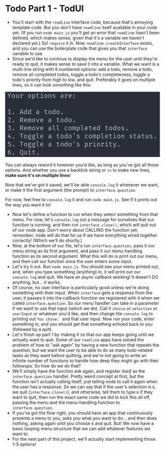 # Todo Part 1 - TodUI

* You'll start with the `readLine` interface code, because that's annoying template code. But you don't have `readline` itself available in your code yet. (If you run `node main.js` you'll get an error that `readline` hasn't been defined, which makes sense, given that it's a variable we haven't declared yet.) So! `require` it in. Now `readline.createInterface` exists, and you can use the boilerplate code that gives you that `interface` variable to use.
* Since we'd like to continue to display the menu for the user until they're ready to quit, it makes sense to save it into a variable. What we want is a multi-line string with 6 numbered options: add a todo, remove a todo, remove all completed todos, toggle a todo's completeness, toggle a todo's priority from high to low, and quit. Preferably it goes on multiple lines, so it can look _something_ like this:

![screenshot of menu text](./assets/menu.png)

  You can always reword it however you'd like, as long as you've got all those options. And whether you use a backtick string or `\n` to make new lines, **make sure it's on multiple lines**!
  
  Now that we've got it saved, we'll be able `console.log` it whenever we want, or make it the first argument (the prompt) to `interface.question`.
  
  For now, feel free to `console.log` it and run `node main.js`. See if it prints out the way you want it to!
* Now let's define a function to run when they select something from that menu. For now, let's `console.log` out a message for ourselves that our function is running, and then run `interface.close()`, which will quit out of our node app. Don't worry about CALLING the function yet; remember, node will do that for us if we have everything wired together correctly! (Which we'll do shortly.)
* Now, at the bottom of our file, let's run `interface.question`, pass it our menu string as its first argument, and pass it our menu-handling function as its second argument. What this will do is print out our menu, and then call our function once the user enters some input.
* Let's try it out. Run `node main.js`. You should see your menu printed out, and, when you type something (anything) in, it will print out our `console.log` and quit. We have an async callback working! It doesn't DO anything, but... it works.
* Of course, no user interface is particularly good unless we're doing something with their input. When `interface` gets a response from the user, it passes it into the callback function we registered with it when we called `interface.question`. So our menu handler can take in a parameter if we want to use that input (which we do). Call it `choice` or `selection` or `userInput` or whatever you'd like, and then change hte `console.log` to printing out `You chose: ` and that user input. Now run your code, enter something in, and you should get that something echoed back to you (followed by a quit).
* Let's finish up part 1 by making it so that our app keeps going until we actually want to quit. Some of our `readline` apps have solved the problem of how to "ask again" by having a new function that repeats the question, but we want the user to be able to do as many todo-related tasks as they want before quitting, and we're not going to write an infinite number of functions to handle how deep they might go with their followups. So how do we do that?
* We'll simply have the function ask again, and register _itself_ as the `interface.question` handler. Pretty weird concept at first, but the function isn't actually calling itself; just telling node to call it again when the user has a response. So we can say that if the user's selection is `6`, we quit (`interface.close()`), and otherwise, tell them to type `6` if they want to quit, then run the exact same code we did to kick this all off, passing the menu and the menu-handling function to `interface.question`.
* If you've got the flow right, you should have an app that continuously presents a menu to you, asks you what you want to do... and then does nothing, asking again until you choose `6` and quit. But! We now have a basic looping menu structure that we can add whatever features we want to.
* For the next part of this project, we'll actually start implementing those 1-5 options!
